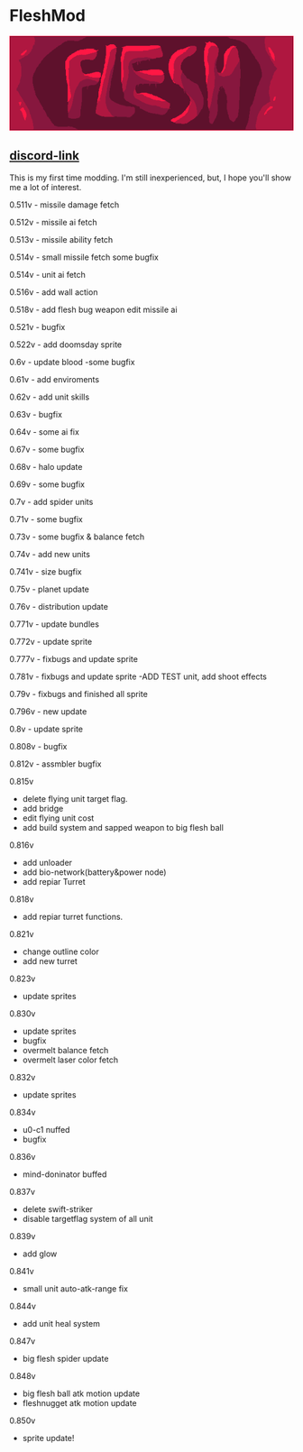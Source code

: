 # FleshMod
![logo](https://github.com/FallingDice/flesh-mod/blob/master/logo.png)

## [discord-link](https://discord.gg/WEtrSxuWPk)

This is my first time modding. I'm still inexperienced, but, I hope you'll show me a lot of interest.

0.511v - missile damage fetch

0.512v - missile ai fetch

0.513v - missile ability fetch

0.514v - small missile fetch
some bugfix

0.514v - unit ai fetch

0.516v - add wall action

0.518v - add flesh bug weapon
edit missile ai

0.521v - bugfix

0.522v - add doomsday sprite

0.6v - update blood
-some bugfix

0.61v - add enviroments

0.62v - add unit skills

0.63v - bugfix

0.64v - some ai fix

0.67v - some bugfix

0.68v - halo update

0.69v - some bugfix

0.7v - add spider units

0.71v - some bugfix

0.73v - some bugfix & balance fetch

0.74v - add new units

0.741v - size bugfix

0.75v - planet update

0.76v - distribution update

0.771v - update bundles

0.772v - update sprite

0.777v - fixbugs and update sprite

0.781v - fixbugs and update sprite
-ADD    TEST unit, add shoot effects

0.79v - fixbugs and finished all sprite

0.796v - new update

0.8v - update sprite

0.808v - bugfix

0.812v - assmbler bugfix

0.815v 
- delete flying unit target flag.
- add bridge
- edit flying unit cost
- add build system and sapped weapon to big flesh ball

0.816v
- add unloader
- add bio-network(battery&power node)
- add repiar Turret

0.818v
- add repiar turret functions.

0.821v
- change outline color
- add new turret

0.823v
- update sprites

0.830v
- update sprites
- bugfix
- overmelt balance fetch
- overmelt laser color fetch

0.832v
- update sprites

0.834v
- u0-c1 nuffed
- bugfix

0.836v
- mind-doninator buffed

0.837v
- delete swift-striker
- disable targetflag system of all unit

0.839v
- add glow

0.841v
- small unit auto-atk-range fix

0.844v
- add unit heal system

0.847v
- big flesh spider update

0.848v
- big flesh ball atk motion update
- fleshnugget atk motion update

0.850v
- sprite update!